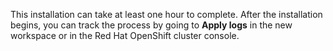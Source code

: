 This installation can take at least one hour to complete. After the installation begins, you can track the process by going to **Apply logs** in the new workspace or in the Red Hat OpenShift cluster console.

